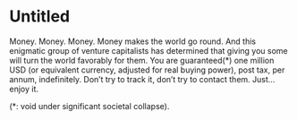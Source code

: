 # Untitled

Money. Money. Money. Money makes the world go round. And this enigmatic group of venture capitalists has determined that giving you some will turn the world favorably for them. You are guaranteed(*) one million USD (or equivalent currency, adjusted for real buying power), post tax, per annum, indefinitely. Don’t try to track it, don’t try to contact them. Just… enjoy it.

(*: void under significant societal collapse).